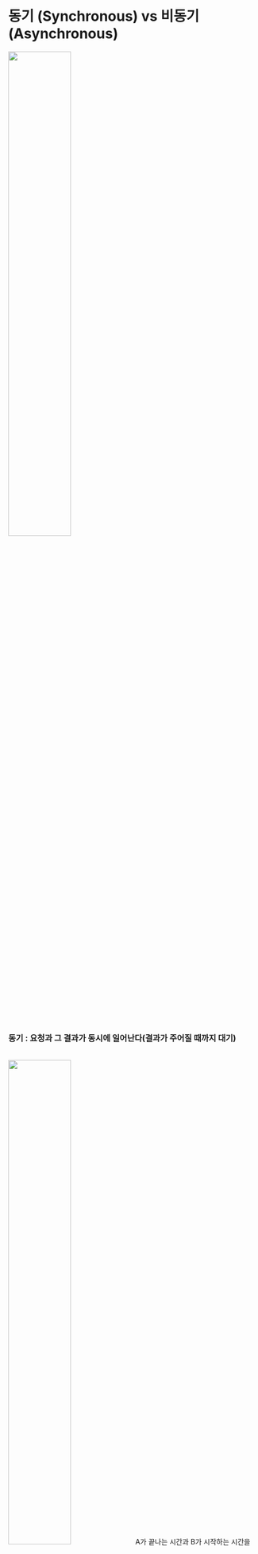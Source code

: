 # 동기 (Synchronous) vs 비동기 (Asynchronous)
<img src='https://velog.velcdn.com/images/daybreak/post/b7589efe-2188-4fc4-91ba-943a11d8f93a/%E1%84%83%E1%85%A9%E1%86%BC%E1%84%80%E1%85%B5%20%E1%84%87%E1%85%B5%E1%84%83%E1%85%A9%E1%86%BC%E1%84%80%E1%85%B5.jpg' width='50%' />
<br />

### 동기 : 요청과 그 결과가 동시에 일어난다(결과가 주어질 때까지 대기)
<br />
<img src='https://velog.velcdn.com/images%2Fguswns3371%2Fpost%2F1e696752-5f8c-43b2-8cf4-4cc513762189%2Fimage.png' width='50%' />
A가 끝나는 시간과 B가 시작하는 시간을 맞추면 Synchronous (동기)이다.<br />
ex) 자바의 synchronized 와 BlockingQueue가 있다.
<br />
<br />


<img src='https://velog.velcdn.com/images%2Fguswns3371%2Fpost%2Fb50808ff-b090-4396-a3fd-4e284908fdde%2Fimage.png' width='50%' />
A와 B가 시작 시간 또는 종료 시간이 일치하면 Synchronous (동기)이다.<br />
ex) A, B 스레드가 동시에 작업을 시작하는 경우 (자바의 CyclicBarrier), 메소드 리턴 시점 (A)과 결과를 전달받는 시점(B)이 일치하는 경우
<br />


### 비동기 : 요청과 결과가 동시에 일어나지 않는다(결과가 주어지는데 시간이 걸려도 그 동안 다른 작업이 가능)
<img src='https://velog.velcdn.com/images%2Fguswns3371%2Fpost%2F8d93245e-e316-4502-9774-ccae1b752636%2Fimage.png' width='50%' />
비동기는 작업을 수행하는 주체의 시작시간과 끝나는 시간에 관계없이 각자 별도의 시작 시간, 끝나는 시간을 갖는다

=> 작업을 수행하는 주체에 관점을 둔다

여기서 동시에라는 말은 실행되었을 때 값이 반환되기 전까지는 Blocking 되어 있다는 것을 의미한다.

## Blocking vs Non-Blocking
=> 제어권이 어디에 있느냐에 대한 관점
- Blocking : 직접 제어할 수 없는 대상의 작업이 끝날 때까지 제어권을 넘겨주지 않는 것이다.(호출하는 함수가 I/O 작업을 요청할 때 I/O 처리가 완료될 때까지 아무 일도 하지 못하고 기다리는 것)
<img src='https://velog.velcdn.com/images%2Fguswns3371%2Fpost%2Ff87c23bc-2194-4245-8212-6879b975bb2f%2Fimage.png' width='50%' />

- Non-Blocking : 직접 제어할 수 없는 대상의 작업처리 여부와 상관없다.(호출하는 함수가 I/O 작업을 요청한 뒤 I/O 작업에 대한 처리 완료 여부와 상관없이 바로 자신의 작업을 수행할 수 있는 것)
<img src='https://velog.velcdn.com/images%2Fguswns3371%2Fpost%2F1ad8b445-869d-49d9-925f-5ef7dd9cff28%2Fimage.png' width='50%' />

## Synchronous, Blocking 정리
- Blocking은 작업이 끝나기를 기다리다가 끝나면 다음 작업을 수행하는 것이고
- Synchronous는 두가지 이상의 대상이 서로 시간을 맞춰 행동하는 것이다.(시작 시간과 끝나는 시간을 같이 맞추거나, A가 끝나는 시간과 B가 시작하는 시간을 맞추는 것이다)

## Asynchronous, Non-Blocking 정리
- Asynchronous는 단지 두가지 이상의 대상이 서로 시간을 맞춰 행동하지 않는 것
- Non-Blocking은 다른 작업이 끝날 떄까지 기다리지 않는 것
